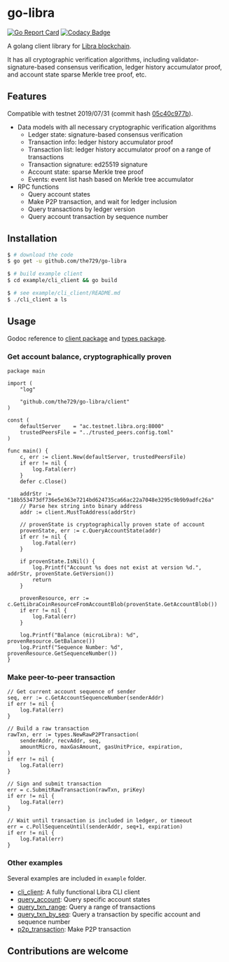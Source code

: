 # go-libra

[![Go Report Card](https://goreportcard.com/badge/github.com/the729/go-libra)](https://goreportcard.com/report/github.com/the729/go-libra)
[![Codacy Badge](https://api.codacy.com/project/badge/Grade/15abfbbb81354b7fae9656baa6204002)](https://www.codacy.com/app/the729/go-libra?utm_source=github.com&amp;utm_medium=referral&amp;utm_content=the729/go-libra&amp;utm_campaign=Badge_Grade)

A golang client library for [Libra blockchain](https://github.com/libra/libra). 

It has all cryptographic verification algorithms, including validator-signature-based consensus verification, ledger history accumulator proof, and account state sparse Merkle tree proof, etc. 

## Features

Compatible with testnet 2019/07/31 (commit hash [05c40c977b](https://github.com/libra/libra/commit/05c40c977badf052b9efcc4e0180e3628bee2847)).

- Data models with all necessary cryptographic verification algorithms
  - Ledger state: signature-based consensus verification
  - Transaction info: ledger history accumulator proof
  - Transaction list: ledger history accumulator proof on a range of transactions
  - Transaction signature: ed25519 signature
  - Account state: sparse Merkle tree proof
  - Events: event list hash based on Merkle tree accumulator
- RPC functions
  - Query account states
  - Make P2P transaction, and wait for ledger inclusion
  - Query transactions by ledger version
  - Query account transaction by sequence number

## Installation

```bash
$ # download the code
$ go get -u github.com/the729/go-libra

$ # build example client
$ cd example/cli_client && go build

$ # see example/cli_client/README.md
$ ./cli_client a ls
```

## Usage

Godoc reference to [client package](https://godoc.org/github.com/the729/go-libra/client) and  [types package](https://godoc.org/github.com/the729/go-libra/types).

### Get account balance, cryptographically proven

```golang
package main

import (
	"log"

	"github.com/the729/go-libra/client"
)

const (
	defaultServer    = "ac.testnet.libra.org:8000"
	trustedPeersFile = "../trusted_peers.config.toml"
)

func main() {
	c, err := client.New(defaultServer, trustedPeersFile)
	if err != nil {
		log.Fatal(err)
	}
	defer c.Close()

	addrStr := "18b553473df736e5e363e7214bd624735ca66ac22a7048e3295c9b9b9adfc26a"
	// Parse hex string into binary address
	addr := client.MustToAddress(addrStr)

	// provenState is cryptographically proven state of account
	provenState, err := c.QueryAccountState(addr)
	if err != nil {
		log.Fatal(err)
	}

	if provenState.IsNil() {
		log.Printf("Account %s does not exist at version %d.", addrStr, provenState.GetVersion())
		return
	}

	provenResource, err := c.GetLibraCoinResourceFromAccountBlob(provenState.GetAccountBlob())
	if err != nil {
		log.Fatal(err)
	}

	log.Printf("Balance (microLibra): %d", provenResource.GetBalance())
	log.Printf("Sequence Number: %d", provenResource.GetSequenceNumber())
}
```

### Make peer-to-peer transaction

```golang
// Get current account sequence of sender
seq, err := c.GetAccountSequenceNumber(senderAddr)
if err != nil {
	log.Fatal(err)
}

// Build a raw transaction
rawTxn, err := types.NewRawP2PTransaction(
	senderAddr, recvAddr, seq,
	amountMicro, maxGasAmount, gasUnitPrice, expiration,
)
if err != nil {
	log.Fatal(err)
}

// Sign and submit transaction
err = c.SubmitRawTransaction(rawTxn, priKey)
if err != nil {
	log.Fatal(err)
}

// Wait until transaction is included in ledger, or timeout
err = c.PollSequenceUntil(senderAddr, seq+1, expiration)
if err != nil {
	log.Fatal(err)
}
```

### Other examples

Several examples are included in `example` folder.
- [cli_client](example/cli_client): A fully functional Libra CLI client
- [query_account](example/query_account): Query specific account states
- [query_txn_range](example/query_txn_range): Query a range of transactions
- [query_txn_by_seq](example/query_txn_by_seq): Query a transaction by specific account and sequence number
- [p2p_transaction](example/p2p_transaction): Make P2P transaction

## Contributions are welcome
